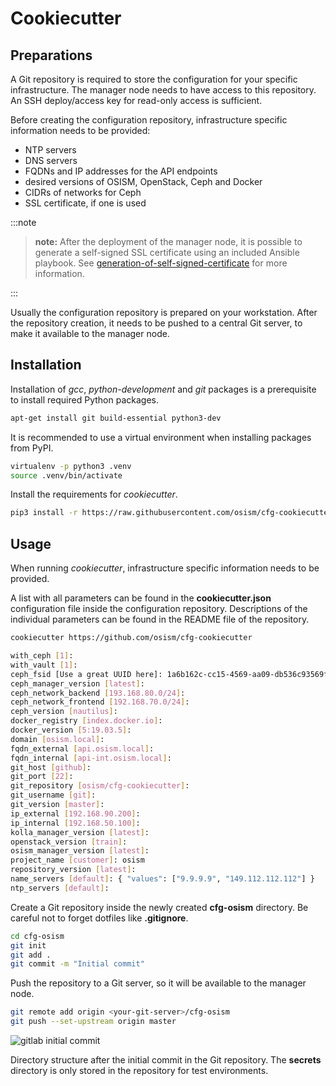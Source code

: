# Cookiecutter

## Preparations

A Git repository is required to store the configuration for your specific infrastructure. The manager node needs to have access
to this repository. An SSH deploy/access key for read-only access is sufficient.

Before creating the configuration repository, infrastructure specific information needs to be provided:

* NTP servers
* DNS servers
* FQDNs and IP addresses for the API endpoints
* desired versions of OSISM, OpenStack, Ceph and Docker
* CIDRs of networks for Ceph
* SSL certificate, if one is used

:::note

>**note:** After the deployment of the manager node, it is possible to generate a self-signed SSL certificate using an included
>Ansible playbook.
>See [generation-of-self-signed-certificate](./configuration/enviroments/openstack.md/#generate-self-signed-certificates) for more information.

:::

Usually the configuration repository is prepared on your workstation. After the repository creation, it needs to be pushed to a
central Git server, to make it available to the manager node.

## Installation

Installation of *gcc*, *python-development* and *git* packages is a prerequisite to install required Python packages.

```sh
apt-get install git build-essential python3-dev
```

It is recommended to use a virtual environment when installing packages from PyPI.

```sh
virtualenv -p python3 .venv
source .venv/bin/activate
```

Install the requirements for *cookiecutter*.

```sh
pip3 install -r https://raw.githubusercontent.com/osism/cfg-cookiecutter/main/requirements.txt
```

## Usage

When running *cookiecutter*, infrastructure specific information needs to be provided.

A list with all parameters can be found in the **cookiecutter.json** configuration file inside the configuration repository.
Descriptions of the individual parameters can be found in the README file of the repository.

```sh
cookiecutter https://github.com/osism/cfg-cookiecutter

with_ceph [1]:
with_vault [1]:
ceph_fsid [Use a great UUID here]: 1a6b162c-cc15-4569-aa09-db536c93569f
ceph_manager_version [latest]:
ceph_network_backend [193.168.80.0/24]:
ceph_network_frontend [192.168.70.0/24]:
ceph_version [nautilus]:
docker_registry [index.docker.io]:
docker_version [5:19.03.5]:
domain [osism.local]:
fqdn_external [api.osism.local]:
fqdn_internal [api-int.osism.local]:
git_host [github]:
git_port [22]:
git_repository [osism/cfg-cookiecutter]:
git_username [git]:
git_version [master]:
ip_external [192.168.90.200]:
ip_internal [192.168.50.100]:
kolla_manager_version [latest]:
openstack_version [train]:
osism_manager_version [latest]:
project_name [customer]: osism
repository_version [latest]:
name_servers [default]: { "values": ["9.9.9.9", "149.112.112.112"] }
ntp_servers [default]:
```

Create a Git repository inside the newly created **cfg-osism** directory.
Be careful not to forget dotfiles like **.gitignore**.

```sh
cd cfg-osism
git init
git add .
git commit -m "Initial commit"
```

Push the repository to a Git server, so it will be available to the manager node.

```sh
git remote add origin <your-git-server>/cfg-osism
git push --set-upstream origin master
```

![gitlab initial commit](./images/gitlab-initial-commit.png)

   Directory structure after the initial commit in the Git repository. The **secrets** directory is only stored in the repository
   for test environments.
